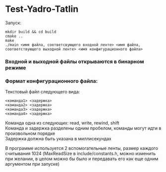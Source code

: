 # Test-Yadro-Tatlin
Запуск:
```
mkdir build && cd build
cmake ..
make 
./main <имя файла, cоответсвующего входной ленте> <имя файла, соответствующего выходной ленте> <имя конфигурационного файла>
```

### Входной и выходной файлы открываются в бинарном режиме
### Формат конфигурационного файла:
Текстовый файл следующего вида:
``` 
<команда1> <задержка>
<команда2> <задержка>
<команда3> <задержка>
<команда4> <задержка>
```
Команда одна из следующих: read, write, rewind, shift \
Команда и задержка разделены одним пробелом, команды могут идти в произвольном порядке \
Задержка должна быть указана в миллисекундах
 
В программе используется 2 вспомогательные ленты, размер каждого считывания 1024 (MaxReadSize в include/constants.h, можно изменить при желании, в целом можно бы было и передавать его как еще одним аргументом при запуске) 

